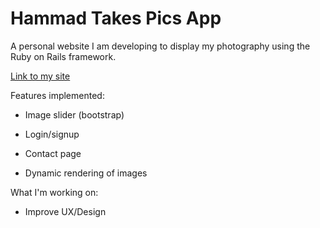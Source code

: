 # Hammad Takes Pics App

A personal website I am developing to display my photography using the Ruby on Rails framework.

[Link to my site](https://fierce-taiga-62976.herokuapp.com/)

Features implemented:

* Image slider (bootstrap)

* Login/signup

* Contact page

* Dynamic rendering of images 

What I'm working on:

* Improve UX/Design